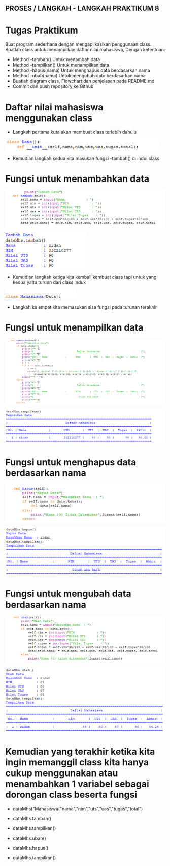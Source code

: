 ## PROSES / LANGKAH - LANGKAH PRAKTIKUM 8

# Tugas Praktikum

Buat program sederhana dengan mengaplikasikan penggunaan class. Buatlah class untuk menampilkan daftar nilai mahasiswa, Dengan ketentuan:

- Method -tambah() Untuk menambah data
- Method -tampilkan() Untuk menampilkan data
- Method -hapus(nama) Untuk menghapus data berdasarkan nama
- Method -ubah(nama) Untuk mengubah data berdasarkan nama
- Buatlah diagram class, Flowchart dan penjelasan pada README.md
- Commit dan push repository ke Github

# Daftar nilai mahasiswa menggunakan class

- Langkah pertama kuta akan membuat class terlebih dahulu 

![gambar1](gambar/gg1.png)

- Kemudian langkah kedua kita masukan fungsi -tambah() di indui class

# Fungsi untuk menambahkan data

![gambar1](gambar/gg2.png)

![gambar1](gambar/gg7.png)

- Kemudian langkah ketiga kita kembali kembuat class tapi untuk yang kedua yaitu turunn dari class induk

![gambar1](gambar/gg3.png)

- Langkah ke empat kita memasukan sisa fungsi pada turunan terakhir

# Fungsi untuk menampilkan data

![gambar1](gambar/gg4.png)

![gambar1](gambar/gg8.png)

# Fungsi untuk menghapus data berdasarkan nama

![gambar1](gambar/gg5.png)

![gambar1](gambar/gg10.png)

# Fungsi untuk mengubah data berdasarkan nama

![gambar1](gambar/gg6.png)

![gambar1](gambar/gg9.png)

# Kemudian yang terakhir ketika kita ingin memanggil class kita hanya cukup menggunakan atau menambahkan 1 variabel sebagai dorongan class beserta fungsi 

- dataMhs("Mahasiswa("nama","nim","uts","uas","tugas","total")

- dataMhs.tambah()

- dataMhs.tampilkan()

- dataMhs.ubah()

- dataMhs.hapus()

- dataMhs.tampilkan()
